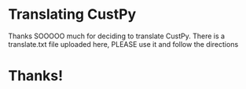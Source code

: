 # Translating CustPy
Thanks SOOOOO much for deciding to translate CustPy. 
There is a translate.txt file uploaded here, PLEASE use it and follow the directions
# Thanks! 
